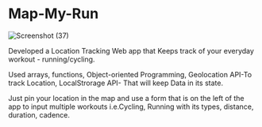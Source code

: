 # Map-My-Run

![Screenshot (37)](https://user-images.githubusercontent.com/71243209/119323979-23361400-bc34-11eb-80db-ec9fb92c1baa.png)


Developed a Location Tracking Web app that Keeps track of your everyday workout - running/cycling.

Used arrays, functions, Object-oriented Programming, Geolocation API-To track Location, LocalStrorage API- That will keep Data in its state.

Just pin your location in the map and use a form that is on the left of the app to input multiple workouts i.e.Cycling, Running with its types, distance, duration, cadence.
